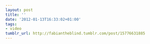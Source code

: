 ```yaml
---
layout: post
title: ''
date: '2012-01-13T16:33:02+01:00'
tags:
- video
tumblr_url: http://fabiantheblind.tumblr.com/post/15776631885
---
```

